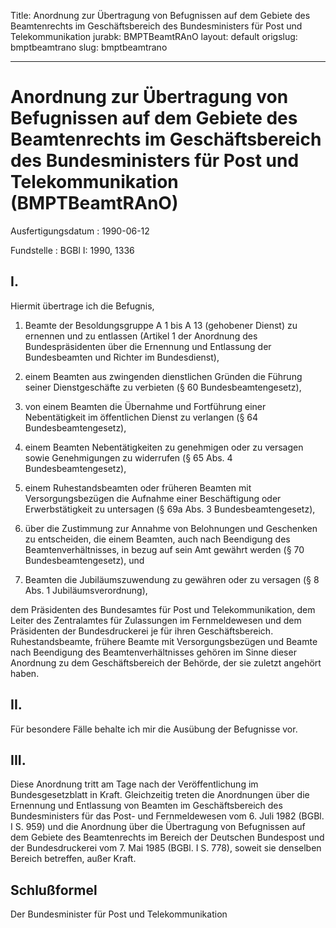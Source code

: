 Title: Anordnung zur Übertragung von Befugnissen auf dem Gebiete des Beamtenrechts
  im Geschäftsbereich des Bundesministers für Post und Telekommunikation
jurabk: BMPTBeamtRAnO
layout: default
origslug: bmptbeamtrano
slug: bmptbeamtrano

---

# Anordnung zur Übertragung von Befugnissen auf dem Gebiete des Beamtenrechts im Geschäftsbereich des Bundesministers für Post und Telekommunikation (BMPTBeamtRAnO)

Ausfertigungsdatum
:   1990-06-12

Fundstelle
:   BGBl I: 1990, 1336



## I.

Hiermit übertrage ich die Befugnis,

1.  Beamte der Besoldungsgruppe A 1 bis A 13 (gehobener Dienst) zu
    ernennen und zu entlassen (Artikel 1 der Anordnung des
    Bundespräsidenten über die Ernennung und Entlassung der Bundesbeamten
    und Richter im Bundesdienst),


2.  einem Beamten aus zwingenden dienstlichen Gründen die Führung seiner
    Dienstgeschäfte zu verbieten (§ 60 Bundesbeamtengesetz),


3.  von einem Beamten die Übernahme und Fortführung einer Nebentätigkeit
    im öffentlichen Dienst zu verlangen (§ 64 Bundesbeamtengesetz),


4.  einem Beamten Nebentätigkeiten zu genehmigen oder zu versagen sowie
    Genehmigungen zu widerrufen (§ 65 Abs. 4 Bundesbeamtengesetz),


5.  einem Ruhestandsbeamten oder früheren Beamten mit Versorgungsbezügen
    die Aufnahme einer Beschäftigung oder Erwerbstätigkeit zu untersagen
    (§ 69a Abs. 3 Bundesbeamtengesetz),


6.  über die Zustimmung zur Annahme von Belohnungen und Geschenken zu
    entscheiden, die einem Beamten, auch nach Beendigung des
    Beamtenverhältnisses, in bezug auf sein Amt gewährt werden (§ 70
    Bundesbeamtengesetz), und


7.  Beamten die Jubiläumszuwendung zu gewähren oder zu versagen (§ 8 Abs.
    1 Jubiläumsverordnung),



dem Präsidenten des Bundesamtes für Post und Telekommunikation, dem
Leiter des Zentralamtes für Zulassungen im Fernmeldewesen und dem
Präsidenten der Bundesdruckerei je für ihren Geschäftsbereich.
Ruhestandsbeamte, frühere Beamte mit Versorgungsbezügen und Beamte
nach Beendigung des Beamtenverhältnisses gehören im Sinne dieser
Anordnung zu dem Geschäftsbereich der Behörde, der sie zuletzt
angehört haben.


## II.

Für besondere Fälle behalte ich mir die Ausübung der Befugnisse vor.


## III.

Diese Anordnung tritt am Tage nach der Veröffentlichung im
Bundesgesetzblatt in Kraft. Gleichzeitig treten die Anordnungen über
die Ernennung und Entlassung von Beamten im Geschäftsbereich des
Bundesministers für das Post- und Fernmeldewesen vom 6. Juli 1982
(BGBl. I S. 959) und die Anordnung über die Übertragung von
Befugnissen auf dem Gebiete des Beamtenrechts im Bereich der Deutschen
Bundespost und der Bundesdruckerei vom 7. Mai 1985 (BGBl. I S. 778),
soweit sie denselben Bereich betreffen, außer Kraft.


## Schlußformel

Der Bundesminister für Post und Telekommunikation

